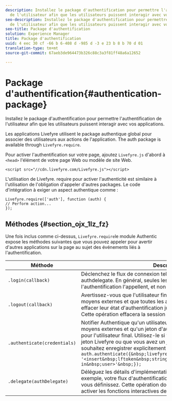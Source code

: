 ```yaml
---
description: Installez le package d'authentification pour permettre l'authentification
  de l'utilisateur afin que les utilisateurs puissent interagir avec vos applications.
seo-description: Installez le package d'authentification pour permettre l'authentification
  de l'utilisateur afin que les utilisateurs puissent interagir avec vos applications.
seo-title: Package d'authentification
solution: Experience Manager
title: Package d'authentification
uuid: 4 eec 30 cf -66 b 6-408 d -985 d -3 e 23 b 8 b 70 d 01
translation-type: tm+mt
source-git-commit: 67aeb3de964473b326c88c3a3f81ff48a6a12652

---
```



# Package d'authentification{#authentication-package}

Installez le package d'authentification pour permettre l'authentification de l'utilisateur afin que les utilisateurs puissent interagir avec vos applications.

Les applications Livefyre utilisent le package authentique global pour associer des utilisateurs aux actions de l'application. The auth package is available through `Livefyre.require`.

Pour activer l'authentification sur votre page, ajoutez `Livefyre.js` d'abord à `<head>` l'élément de votre page Web ou modèle de site Web.

```
<script src="//cdn.livefyre.com/Livefyre.js"></script>
```

L'utilisation de Livefyre. require pour activer l'authenticité est similaire à l'utilisation de l'obligation d'appeler d'autres packages. Le code d'intégration à exiger un aspect authentique comme :

```
Livefyre.require(['auth'], function (auth) {  
// Perform action... 
});
```

## Méthodes {#section_ojx_1lz_fz}

Une fois inclus comme ci-dessus, `Livefyre.require`le module Authentic expose les méthodes suivantes que vous pouvez appeler pour avertir d'autres applications sur la page au sujet des événements liés à l'authentification.

| Méthode | Description |
|--- |--- |
| `.login(callback)` | Déclenchez le flux de connexion tel qu'il est implémenté par l'auteur authdelegate. En général, seules les applications activées pour l'authentification l'appellent, et non la page d'hôtes elle-même. |
| `.logout(callback)` | Avertissez-vous que l'utilisateur final a déconnecté par certains moyens externes et que toutes les applications dérivées doivent effacer leur état d'authentification jusqu'à la prochaine connexion. Cette opération effacera la session interne gérée par Authentic. |
| `.authenticate(credentials)` | Notifier Authentique qu'un utilisateur s'est authentifié par certains moyens externes et qu'un jeton d'authentification Livefyre a été acquis pour l'utilisateur final. Utilisez-le si vous définissez un cookie avec le jeton Livefyre ou que vous avez un jeton pour l'utilisateur et que vous souhaitez enregistrer explicitement l'utilisateur dans. Par exemple : <br>`auth.authenticate({&nbsp;livefyre:&nbsp;`<br>`'<insert&nbsp;lftoken&nbsp;string&nbsp;for&nbsp;newly&nbsp;logged-in&nbsp;user>'&nbsp;});` |
| `.delegate(authDelegate)` | Déléguez les détails d'implémentation de l'authentification (par exemple, votre flux d'authentification personnalisée) à un objet que vous définissez. Cette opération doit être appelée par la page hôte pour activer les fonctions interactives des applications Livefyre. |

